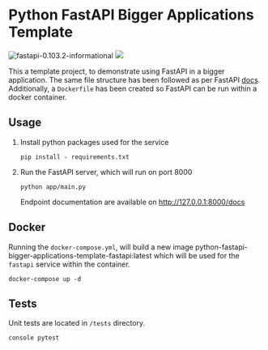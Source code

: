# Python FastAPI Bigger Applications Template

![fastapi-0.103.2-informational](https://img.shields.io/badge/fastapi-0.103.2-informational)
<a href="https://github.com/new?template_name=python-fastapi-bigger-applications-template&template_owner=kwame-mintah">
  <img src="https://img.shields.io/badge/use%20this-template-blue?logo=github">
</a>

This a template project, to demonstrate using FastAPI in a bigger application. The same file structure
has been followed as per FastAPI [docs](https://fastapi.tiangolo.com/tutorial/bigger-applications/). Additionally,
a `Dockerfile` has been created so FastAPI can be run within a docker container.

## Usage

1. Install python packages used for the service

    ```console
   pip install - requirements.txt
    ```
2. Run the FastAPI server, which will run on port 8000

    ```console
   python app/main.py
    ```
   Endpoint documentation are available on http://127.0.0.1:8000/docs

## Docker

Running the `docker-compose.yml`, will build a new image python-fastapi-bigger-applications-template-fastapi:latest
which will be used for the `fastapi` service within the container.

```commandline
docker-compose up -d
```

## Tests

Unit tests are located in `/tests` directory.

``console
pytest
``

